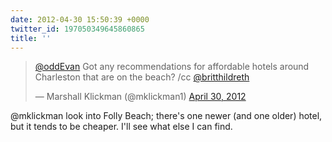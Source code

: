 ```yaml
---
date: 2012-04-30 15:50:39 +0000
twitter_id: 197050349645860865
title: ''
---
```


<blockquote class="twitter-tweet"><p lang="en" dir="ltr"><a href="https://twitter.com/oddEvan?ref_src=twsrc%5Etfw">@oddEvan</a> Got any recommendations for affordable hotels around Charleston that are on the beach? /cc <a href="https://twitter.com/britthildreth?ref_src=twsrc%5Etfw">@britthildreth</a></p>&mdash; Marshall Klickman (@mklickman1) <a href="https://twitter.com/mklickman1/status/197049974524092416?ref_src=twsrc%5Etfw">April 30, 2012</a></blockquote>
<script async src="https://platform.twitter.com/widgets.js" charset="utf-8"></script>

@mklickman look into Folly Beach; there's one newer (and one older) hotel, but it tends to be cheaper. I'll see what else I can find.
